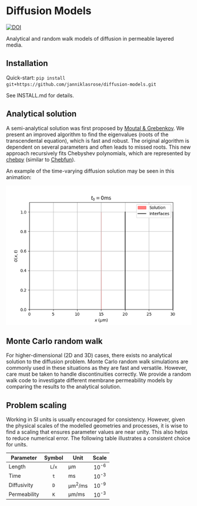 # Diffusion Models

[![DOI](https://zenodo.org/badge/306312189.svg)](https://zenodo.org/badge/latestdoi/306312189)

Analytical and random walk models of diffusion in permeable layered media.

## Installation

Quick-start: `pip install git+https://github.com/janniklasrose/diffusion-models.git`

See INSTALL.md for details.

## Analytical solution

A semi-analytical solution was first proposed by [Moutal & Grebenkov](https://doi.org/10.1007/s10915-019-01055-5).
We present an improved algorithm to find the eigenvalues (roots of the transcendental equation), which is fast and robust.
The original algorithm is dependent on several parameters and often leads to missed roots.
This new approach recursively fits Chebyshev polynomials, which are represented by [chebpy](https://github.com/chebpy/chebpy) (similar to [Chebfun](http://chebfun.org)).

An example of the time-varying diffusion solution may be seen in this animation:

![animation](./docs/analytical/animation.gif)

## Monte Carlo random walk

For higher-dimensional (2D and 3D) cases, there exists no analytical solution to the diffusion problem.
Monte Carlo random walk simulations are commonly used in these situations as they are fast and versatile.
However, care must be taken to handle discontinuities correctly.
We provide a random walk code to investigate different membrane permeability models by comparing the results to the analytical solution.

## Problem scaling

Working in SI units is usually encouraged for consistency.
However, given the physical scales of the modelled geometries and processes, it is wise to find a scaling that ensures parameter values are near unity.
This also helps to reduce numerical error.
The following table illustrates a consistent choice for units.

|   Parameter  |  Symbol |        Unit       |      Scale      |
| ------------ |:-------:| ----------------- |:---------------:|
| Length       | `L`/`x` | µm                | 10<sup>-6</sup> |
| Time         |   `t`   | ms                | 10<sup>-3</sup> |
| Diffusivity  |   `D`   | µm<sup>2</sup>/ms | 10<sup>-9</sup> |
| Permeability |   `K`   | µm/ms             | 10<sup>-3</sup> |
